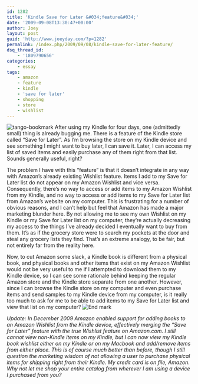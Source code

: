 ```yaml
---
id: 1282
title: 'Kindle Save for Later &#034;feature&#034;'
date: '2009-09-08T13:30:47+00:00'
author: Joey
layout: post
guid: 'http://www.joeyday.com/?p=1282'
permalink: /index.php/2009/09/08/kindle-save-for-later-feature/
dsq_thread_id:
    - '1809790656'
categories:
    - essay
tags:
    - amazon
    - feature
    - kindle
    - 'save for later'
    - shopping
    - store
    - wishlist
---
```


![tango-bookmark](http://joeyday.com/wp-content/uploads/2009/09/tango-bookmark.png "tango-bookmark") After using my Kindle for four days, one (admittedly small) thing is already bugging me. There is a feature of the Kindle store called “Save for Later”. As I’m browsing the store on my Kindle device and see something I might want to buy later, I can save it. Later, I can access my list of saved items and easily purchase any of them right from that list. Sounds generally useful, right?

The problem I have with this “feature” is that it doesn’t integrate in any way with Amazon’s already existing Wishlist feature. Items I add to my Save for Later list do not appear on my Amazon Wishlist and vice versa. Consequently, there’s no way to access or add items to my Amazon Wishlist from my Kindle, and no way to access or add items to my Save for Later list from Amazon’s website on my computer. This is frustrating for a number of obvious reasons, and I can’t help but feel that Amazon has made a major marketing blunder here. By not allowing me to see my own Wishlist on my Kindle or my Save for Later list on my computer, they’re actually decreasing my access to the things I’ve already decided I eventually want to buy from them. It’s as if the grocery store were to search my pockets at the door and steal any grocery lists they find. That’s an extreme analogy, to be fair, but not entirely far from the reality here.

Now, to cut Amazon some slack, a Kindle book is different from a physical book, and physical books and other items that exist on my Amazon Wishlist would not be very useful to me if I attempted to download them to my Kindle device, so I can see some rationale behind keeping the regular Amazon store and the Kindle store separate from one another. However, since I can browse the Kindle store on my computer and even purchase items and send samples to my Kindle device from my computer, is it really too much to ask for me to be able to add items to my Save for Later list and view that list on my computer? ![End mark](http://joeyday.com/wp-content/uploads/2009/08/endmark.png "End mark")

*Update: In December 2009 Amazon enabled support for adding books to an Amazon Wishlist from the Kindle device, effectively merging the “Save for Later” feature with the true Wishlist feature on Amazon.com. I still cannot view non-Kindle items on my Kindle, but I can now view my Kindle book wishlist either on my Kindle or on my Macbook and add/remove items from either place. This is of course much better than before, though I still question the marketing wisdom of not allowing a user to purchase physical items for shipping right from their Kindle. My credit card is on file, Amazon. Why not let me shop your entire catalog from wherever I am using a device I purchased from you?*